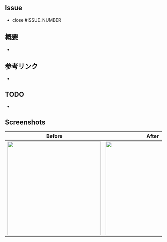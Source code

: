 Issue
-----
- close #ISSUE_NUMBER
 
概要
-----
- 

参考リンク
-----
-

TODO
-----
-

## Screenshots
Before | After
:--: | :--:
<img src="" width="300" /> | <img src="" width="300" />
